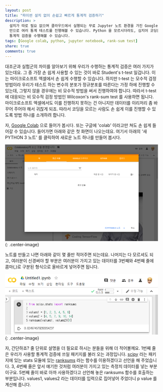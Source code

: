 ```yaml
---
layout: post
title: "파이썬 설치 없이 손쉽고 빠르게 통계적 검증하기"
description: >
  설치가 따로 필요 없으며 클라우드에서 실행되는 무료 Jupyter 노트 환경을 가진 Google Colaboratory 를 이용하여 단 몇 줄
  만으로 여러 통계 테스트를 진행해볼 수 있습니다. Python 을 모르시더라도, 심지어 코딩을 모르시더라도 간편하고 빠르게
  통계적 검증을 수행해볼 수 있습니다.
tags: [Google colab, python, jupyter notebook, rank-sum test]
share: true
comments: true
---
```


대조군과 실험군의 차이를 알아보기 위해 우리가 수행하는 통계적 검증은 여러 가지가 있는데요. 그 중 가장 손 쉽게 사용할 수
있는 것이 바로 Student's t-test 일겁니다. 이는 마이크로소프트 엑셀에서 손 쉽게 수행할 수 있습니다. 하지만 t-test 는
모수적 검정 방법이라 우리가 테스트 하는 변수의 분포가 정규분포를 따른다는 가정 하에 진행할 수 있는데, 그렇지 않을
경우에는 비 모수적 방법을 써서 진행하여야 합니다. 따라서 t-test 에 대응되는 비 모수적 검정 방법인 Wilcoxon's rank-sum
test 를 사용하면 됩니다. 마이크로소프트 엑셀에서도 이를 진행하지 못하는 건 아니지만 데이터를 이리저리 좀 바꾸어 주어야
해서 귀찮게 되죠. 따라서 코딩을 모르는 사람도 손 쉽게 이를 진행할 수 있도록 방법 하나를 소개하려 합니다.

자, [Google Colab](https://colab.research.google.com/) 으로 들어가 봅시다. 또는 구글에 'colab' 이라고만 쳐도 손 쉽게
들어갈 수 있습니다. 들어가면 아래와 같은 첫 화면이 나오는데요. 여기서 아래의 '새 PYTHON 3 노트' 를 클릭하여 새로운 노트
하나를 만들어 봅시다.

![그림](/images/2019-09-29/fig1.png "startup page"){: .center-image}

노트를 만들고 나면 아래와 같이 몇 줄만 적어주면 되는데요. 나머지는 다 모르셔도 되고, 여러분이 신경써야 할 부분은
여러분이 가지고 있는 데이터를 3번째와 4번째 줄에 콤마(,)로 구분된 형식으로 올바르게 넣어주면 됩니다.

![그림](/images/2019-09-29/fig2.png "rank-sum test on colab"){: .center-image}

자, 간단하죠? 줄 단위로 설명을 더 필요로 하시는 분들을 위해 더 적어볼께요. 1번째 줄은 우리가 사용할 통계적 검증에 쓰일
패키지를 불러 오는 과정입니다. [scipy](https://scipy.org/) 라는 패키지에 있는 stats 모듈에 있는
[ranksums](https://docs.scipy.org/doc/scipy/reference/generated/scipy.stats.ranksums.html) 라는 함수를 이용하겠다고
선언을 해 주었습니다. 3, 4번째 줄은 앞서 얘기한 것처럼 여러분이 가지고 있는 측정치 데이터를 넣는 부분이구요.
5번째 줄이 바로 아까 사용하겠다고 선언해 놓은 ranksums 함수를 호출하는 부분입니다. values1, values2 라는 데이터를
입력으로 집어넣어 주었더니 p value 를 계산해 줍니다.
